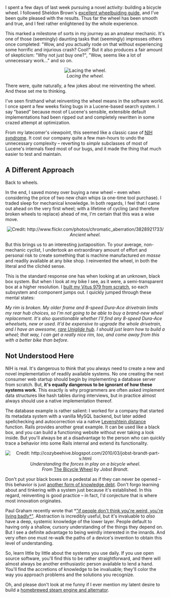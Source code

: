 I spent a few days of last week pursuing a novel activity: building a bicycle wheel. I followed Sheldon Brown's [excellent wheelbuiding guide](http://www.sheldonbrown.com/wheelbuild.html), and I've been quite pleased with the results. Thus far the wheel has been smooth and true, and I feel rather enlightened by the whole experience.

This marked a milestone of sorts in my journey as an amateur mechanic. It's one of those (seemingly) daunting tasks that (seemingly) impresses others once completed: &quot;Wow, and you actually rode on that without experiencing some horrific and injurious crash? Cool!&quot; But it also produces a fair amount of skepticism: &quot;Why not just buy one?&quot;, &quot;Wow, seems like a lot of unnecessary work...&quot; and so on.

<div style="text-align:center;"><img src="http://threebrothers.org/brendan/images/reinvent-wheel.jpg" alt="Lacing the wheel." /><br/><em>Lacing the wheel.</em></div>

There were, quite naturally, a few jokes about me reinventing the wheel. And these set me to thinking.

I've seen firsthand what reinventing the wheel means in the software world. I once spent a few weeks fixing bugs in a Lucene-based search system. I say &quot;based&quot; because most of Lucene's sensible, extensible default implementations had been ripped out and completely rewritten in some crazed attempt at optimization.

From my latecomer's viewpoint, this seemed like a classic case of [<abbr title="Not Invented Here">NIH</abbr> syndrome](http://en.wikipedia.org/wiki/Not_Invented_Here). It cost our company quite a few man-hours to undo the unnecessary complexity &ndash; reverting to *simple* subclasses of most of Lucene's internals fixed most of our bugs, and it made the thing that much easier to test and maintain.

## A Different Approach

Back to wheels.

In the end, I saved money over buying a new wheel &ndash; even when considering the price of two new chain whips (a one-time tool purchase). I traded sleep for mechanical knowledge. In both regards, I feel that I came out ahead on the very first wheel; with a lifetime of cycling (and therefore broken wheels to replace) ahead of me, I'm certain that this was a wise move.

<div style="text-align:center;"><img src="http://threebrothers.org/brendan/images/ancient-wheel.jpg" alt="Credit: http://www.flickr.com/photos/chromatic_aberration/3828921733/" title="Credit: http://www.flickr.com/photos/chromatic_aberration/3828921733/" /><br/><em>Ancient wheel.</em></div>

But this brings us to an interesting juxtaposition. To your average, non-mechanic cyclist, I undertook an extraordinary amount of effort and personal risk to create something that is machine manufactured *en masse* and readily available at any bike shop. I reinvented the wheel, in both the literal and the clich&eacute;d sense.

This is the standard response one has when looking at an unknown, black box system. But when I look at my bike I see, as it were, a semi-transparent box at a higher resolution. I [built my Vitus 979 from scratch](http://threebrothers.org/brendan/blog/vitus-979-reborn/), so each subsystem and component jumps out. I quickly jumped through these mental states:

<div class="codeBlock"><em>My rim is broken. My older frame and 8-speed Dura-Ace drivetrain limits my rear hub choices, so I'm not going to be able to buy a brand-new wheel replacement. It's also questionable whether I'll find any 8-speed Dura-Ace wheelsets, new or used. It'd be expensive to upgrade the whole drivetrain, and I have an awesome, <a href="http://www.sheldonbrown.com/k7.html#uniglide">rare Uniglide hub</a>. I should just learn how to build a wheel; that way, I can get a really nice rim, too, and come away from this with a better bike than before.</em></div>

## Not Understood Here

NIH is real. It's dangerous to think that you always need to create a new and novel implementation of readily available systems. No one creating the next consumer web startup should begin by implementing a database server from scratch. But, **it's equally dangerous to be ignorant of how these systems work**. This exactly is why programmers are often asked implement data structures like hash tables during interviews, but in practice almost always should use a native implementation thereof.

The database example is rather salient: I worked for a company that started its metadata system with a vanilla MySQL backend, but later added spellchecking and autocorrection via a native [Levenshtein distance](http://en.wikipedia.org/wiki/Levenshtein_distance) function. Rails provides another great example. It can be used like a black box, and you can build a functioning website without ever taking a look inside. But you'll always be at a disadvantage to the person who can quickly trace a behavior into some Rails internal and extend its functionality.

<div style="text-align:center;"><img src="http://threebrothers.org/brendan/images/forces-wheel.jpg" alt="Credit: http://cozybeehive.blogspot.com/2010/03/jobst-brandt-part-v.html" title="Credit: http://cozybeehive.blogspot.com/2010/03/jobst-brandt-part-v.html" /><br/><em>Understanding the forces in play on a bicycle wheel.<br/>From </em><a href="http://www.amazon.com/Bicycle-Wheel-3rd-Jobst-Brandt/dp/0960723668">The Bicycle Wheel</a><em> by Jobst Brandt.</em></div>

Don't put your black boxes on a pedestal as if they can never be opened &ndash; this behavior is just [another form of knowledge debt](http://nathanmarz.com/blog/your-company-has-a-knowledge-debt-problem.html). Don't forgo learning about and tinkering with a system just because it's established. In this regard, reinventing is good practice &ndash; in fact, I'd conjecture that is where most innovation originates.

Paul Graham recently wrote that *[&quot;if people don't think you're weird, you're living badly*&quot;](http://www.paulgraham.com/addiction.html). Abstraction is incredibly useful, but it's invaluable to *also* have a deep, systemic knowledge of the lower layer. People default to having only a shallow, cursory understanding of the things they depend on. But I see a definite advantage to being weirdly interested in the innards. And very often one must re-walk the paths of a device's invention to obtain this level of understanding.

So, learn little by little about the systems you use daily. If you use open source software, you'll find this to be rather straightforward, and there will almost always be another enthusiastic person available to lend a hand. You'll find the accretions of knowledge to be invaluable; they'll color the way you approach problems and the solutions you recognize.

Oh, and please don't look at me funny if I ever mention my latent desire to build a [homebrewed steam engine and alternator](http://www.otherpower.com/steamengine.shtml).

